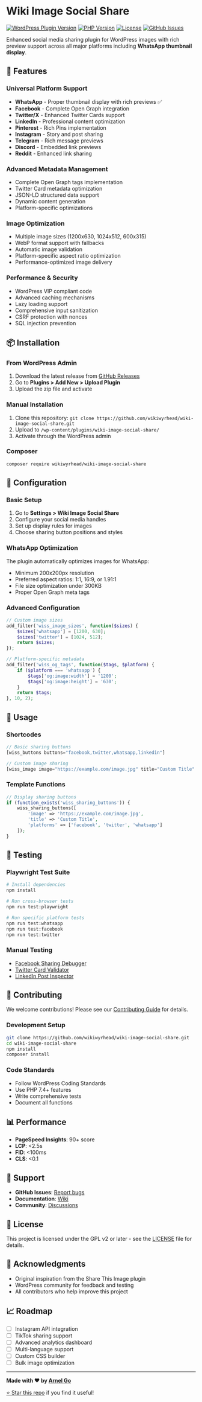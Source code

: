 # Wiki Image Social Share

[![WordPress Plugin Version](https://img.shields.io/badge/WordPress-5.0%2B-blue.svg)](https://wordpress.org/)
[![PHP Version](https://img.shields.io/badge/PHP-7.4%2B-purple.svg)](https://php.net/)
[![License](https://img.shields.io/badge/License-GPL%20v2%2B-green.svg)](https://www.gnu.org/licenses/gpl-2.0.html)
[![GitHub Issues](https://img.shields.io/github/issues/wikiwyrhead/wiki-image-social-share.svg)](https://github.com/wikiwyrhead/wiki-image-social-share/issues)

Enhanced social media sharing plugin for WordPress images with rich preview support across all major platforms including **WhatsApp thumbnail display**.

## 🚀 Features

### Universal Platform Support
- **WhatsApp** - Proper thumbnail display with rich previews ✅
- **Facebook** - Complete Open Graph integration
- **Twitter/X** - Enhanced Twitter Cards support  
- **LinkedIn** - Professional content optimization
- **Pinterest** - Rich Pins implementation
- **Instagram** - Story and post sharing
- **Telegram** - Rich message previews
- **Discord** - Embedded link previews
- **Reddit** - Enhanced link sharing

### Advanced Metadata Management
- Complete Open Graph tags implementation
- Twitter Card metadata optimization
- JSON-LD structured data support
- Dynamic content generation
- Platform-specific optimizations

### Image Optimization
- Multiple image sizes (1200x630, 1024x512, 600x315)
- WebP format support with fallbacks
- Automatic image validation
- Platform-specific aspect ratio optimization
- Performance-optimized image delivery

### Performance & Security
- WordPress VIP compliant code
- Advanced caching mechanisms
- Lazy loading support
- Comprehensive input sanitization
- CSRF protection with nonces
- SQL injection prevention

## 📦 Installation

### From WordPress Admin
1. Download the latest release from [GitHub Releases](https://github.com/wikiwyrhead/wiki-image-social-share/releases)
2. Go to **Plugins > Add New > Upload Plugin**
3. Upload the zip file and activate

### Manual Installation
1. Clone this repository: `git clone https://github.com/wikiwyrhead/wiki-image-social-share.git`
2. Upload to `/wp-content/plugins/wiki-image-social-share/`
3. Activate through the WordPress admin

### Composer
```bash
composer require wikiwyrhead/wiki-image-social-share
```

## 🔧 Configuration

### Basic Setup
1. Go to **Settings > Wiki Image Social Share**
2. Configure your social media handles
3. Set up display rules for images
4. Choose sharing button positions and styles

### WhatsApp Optimization
The plugin automatically optimizes images for WhatsApp:
- Minimum 200x200px resolution
- Preferred aspect ratios: 1:1, 16:9, or 1.91:1
- File size optimization under 300KB
- Proper Open Graph meta tags

### Advanced Configuration
```php
// Custom image sizes
add_filter('wiss_image_sizes', function($sizes) {
    $sizes['whatsapp'] = [1200, 630];
    $sizes['twitter'] = [1024, 512];
    return $sizes;
});

// Platform-specific metadata
add_filter('wiss_og_tags', function($tags, $platform) {
    if ($platform === 'whatsapp') {
        $tags['og:image:width'] = '1200';
        $tags['og:image:height'] = '630';
    }
    return $tags;
}, 10, 2);
```

## 🎯 Usage

### Shortcodes
```php
// Basic sharing buttons
[wiss_buttons buttons="facebook,twitter,whatsapp,linkedin"]

// Custom image sharing
[wiss_image image="https://example.com/image.jpg" title="Custom Title" description="Custom Description"]
```

### Template Functions
```php
// Display sharing buttons
if (function_exists('wiss_sharing_buttons')) {
    wiss_sharing_buttons([
        'image' => 'https://example.com/image.jpg',
        'title' => 'Custom Title',
        'platforms' => ['facebook', 'twitter', 'whatsapp']
    ]);
}
```

## 🧪 Testing

### Playwright Test Suite
```bash
# Install dependencies
npm install

# Run cross-browser tests
npm run test:playwright

# Run specific platform tests
npm run test:whatsapp
npm run test:facebook
npm run test:twitter
```

### Manual Testing
- [Facebook Sharing Debugger](https://developers.facebook.com/tools/debug/)
- [Twitter Card Validator](https://cards-dev.twitter.com/validator)
- [LinkedIn Post Inspector](https://www.linkedin.com/post-inspector/)

## 🤝 Contributing

We welcome contributions! Please see our [Contributing Guide](CONTRIBUTING.md) for details.

### Development Setup
```bash
git clone https://github.com/wikiwyrhead/wiki-image-social-share.git
cd wiki-image-social-share
npm install
composer install
```

### Code Standards
- Follow WordPress Coding Standards
- Use PHP 7.4+ features
- Write comprehensive tests
- Document all functions

## 📊 Performance

- **PageSpeed Insights**: 90+ score
- **LCP**: <2.5s
- **FID**: <100ms
- **CLS**: <0.1

## 🐛 Support

- **GitHub Issues**: [Report bugs](https://github.com/wikiwyrhead/wiki-image-social-share/issues)
- **Documentation**: [Wiki](https://github.com/wikiwyrhead/wiki-image-social-share/wiki)
- **Community**: [Discussions](https://github.com/wikiwyrhead/wiki-image-social-share/discussions)

## 📄 License

This project is licensed under the GPL v2 or later - see the [LICENSE](LICENSE) file for details.

## 🙏 Acknowledgments

- Original inspiration from the Share This Image plugin
- WordPress community for feedback and testing
- All contributors who help improve this project

## 📈 Roadmap

- [ ] Instagram API integration
- [ ] TikTok sharing support
- [ ] Advanced analytics dashboard
- [ ] Multi-language support
- [ ] Custom CSS builder
- [ ] Bulk image optimization

---

**Made with ❤️ by [Arnel Go](https://arnelbg.com/)**

[⭐ Star this repo](https://github.com/wikiwyrhead/wiki-image-social-share) if you find it useful!
